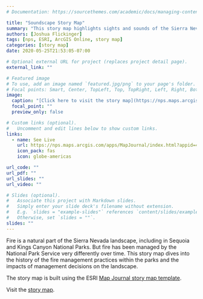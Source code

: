 ```yaml
---
# Documentation: https://sourcethemes.com/academic/docs/managing-content/

title: "Soundscape Story Map"
summary: "This story map highlights sights and sounds of the Sierra Nevada along the elevation gradient of two well known national parks."
authors: [Joshua Flickinger]
tags: [nps, ESRI, ArcGIS Online, story map]
categories: [story map]
date: 2020-05-25T21:53:05-07:00

# Optional external URL for project (replaces project detail page).
external_link: ""

# Featured image
# To use, add an image named `featured.jpg/png` to your page's folder.
# Focal points: Smart, Center, TopLeft, Top, TopRight, Left, Right, BottomLeft, Bottom, BottomRight.
image:
  caption: "[Click here to visit the story map](https://nps.maps.arcgis.com/apps/MapJournal/index.html?appid=4d389dd1a75440879afe2679bce8cfa1)."
  focal_point: ""
  preview_only: false

# Custom links (optional).
#   Uncomment and edit lines below to show custom links.
links:
  - name: See Live
    url: https://nps.maps.arcgis.com/apps/MapJournal/index.html?appid=4d389dd1a75440879afe2679bce8cfa1
    icon_pack: fas
    icon: globe-americas

url_code: ""
url_pdf: ""
url_slides: ""
url_video: ""

# Slides (optional).
#   Associate this project with Markdown slides.
#   Simply enter your slide deck's filename without extension.
#   E.g. `slides = "example-slides"` references `content/slides/example-slides.md`.
#   Otherwise, set `slides = ""`.
slides: ""
---
```


Fire is a natural part of the Sierra Nevada landscape, including in Sequoia and Kings Canyon National Parks.  But fire has been managed by the National Park Service very differently over time.  This story map dives into the history of the fire management practices within the parks and the impacts of management decisions on the landscape.

The story map is built using the ESRI [Map Journal story map template](https://storymaps-classic.arcgis.com/en/app-list/map-journal/).

Visit the [story map](https://nps.maps.arcgis.com/apps/Cascade/index.html?appid=9f33fa32af394a129b0b548429dced01).
